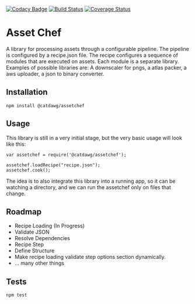 [![Codacy Badge](https://api.codacy.com/project/badge/Grade/b60e945d06fb4809bbb1de62c0050bb0)](https://www.codacy.com/app/catdawg/assetchef?utm_source=github.com&utm_medium=referral&utm_content=catdawg/assetchef&utm_campaign=badger)
[![Build Status](https://travis-ci.org/catdawg/assetchef.svg?branch=master)](https://travis-ci.org/catdawg/assetchef)
[![Coverage Status](https://coveralls.io/repos/github/catdawg/assetchef/badge.svg?branch=master)](https://coveralls.io/github/catdawg/assetchef?branch=master)

Asset Chef
=========

A library for processing assets through a configurable pipeline. The pipeline is configured by a recipe.json file. The recipe configures a sequence of modules that are executed on assets. Each module is a separate library. Examples of possible libraries are: A downscaler for pngs, a atlas packer, a aws uploader, a json to binary converter.

## Installation

  `npm install @catdawg/assetchef`

## Usage

  This library is still in a very initial stage, but the very basic usage will look like this:

    var assetchef = require('@catdawg/assetchef');

    assetchef.loadRecipe("recipe.json");
    assetchef.cook();

  The idea is to also integrate this library into a running app, so it can be watching a directory, and we can run the assetchef only on files that change.
  
## Roadmap

 - Recipe Loading (In Progress)
  - Validate JSON
  - Resolve Dependencies
 - Recipe Step
  - Define Structure
  - Make recipe loading validate step options section dynamically.
 - ... many other things

## Tests

  `npm test`